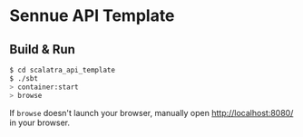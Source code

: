 # Sennue API Template #

## Build & Run ##

```sh
$ cd scalatra_api_template
$ ./sbt
> container:start
> browse
```

If `browse` doesn't launch your browser, manually open [http://localhost:8080/](http://localhost:8080/) in your browser.
